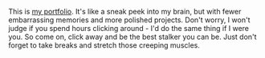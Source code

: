 This is [my portfolio](amsanjeev.me). It's like a sneak peek into my brain, but with fewer embarrassing memories and more polished projects. Don't worry, I won't judge if you spend hours clicking around - I'd do the same thing if I were you. So come on, click away and be the best stalker you can be. Just don't forget to take breaks and stretch those creeping muscles.
